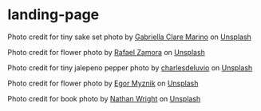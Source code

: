 # landing-page
Photo credit for tiny sake set photo by <a href="https://unsplash.com/@gabiontheroad?utm_source=unsplash&utm_medium=referral&utm_content=creditCopyText">Gabriella Clare Marino</a> on <a href="https://unsplash.com/s/photos/tiny?utm_source=unsplash&utm_medium=referral&utm_content=creditCopyText">Unsplash</a>

Photo credit for flower photo by <a href="https://unsplash.com/@rafazamoo?utm_source=unsplash&utm_medium=referral&utm_content=creditCopyText">Rafael Zamora</a> on <a href="https://unsplash.com/s/photos/small?utm_source=unsplash&utm_medium=referral&utm_content=creditCopyText">Unsplash</a>

Photo credit for tiny jalepeno pepper photo by <a href="https://unsplash.com/@charlesdeluvio?utm_source=unsplash&utm_medium=referral&utm_content=creditCopyText">charlesdeluvio</a> on <a href="https://unsplash.com/s/photos/small?utm_source=unsplash&utm_medium=referral&utm_content=creditCopyText">Unsplash</a>

Photo credit for flower photo by <a href="https://unsplash.com/@vonshnauzer?utm_source=unsplash&utm_medium=referral&utm_content=creditCopyText">Egor Myznik</a> on <a href="https://unsplash.com/s/photos/small?utm_source=unsplash&utm_medium=referral&utm_content=creditCopyText">Unsplash</a>

Photo credit for book photo by <a href="https://unsplash.com/@cozmicphotos?utm_source=unsplash&utm_medium=referral&utm_content=creditCopyText">Nathan Wright</a> on <a href="https://unsplash.com/s/photos/small?utm_source=unsplash&utm_medium=referral&utm_content=creditCopyText">Unsplash</a>
    
  
  
